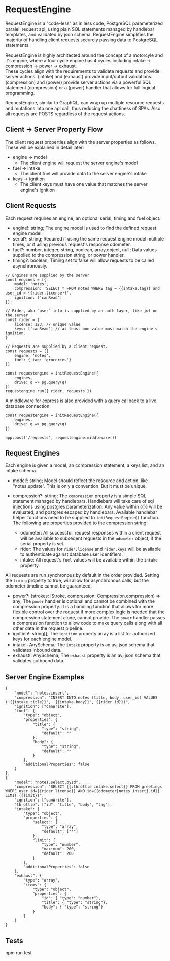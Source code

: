 # RequestEngine

RequestEngine is a "code-less" as in less code, PostgreSQL parameterized paralell request api, using plain SQL statements managed by handlebar templates, and validated by json schema. RequestEngine simplifies the majority of handling client requests securely passing data to PostgreSQL statements.   
   
RequestEngine is highly architected around the concept of a motorcyle and it's engine, where a four cycle engine has 4 cycles including intake -> compression -> power -> exhaust.   
These cycles align with the requirements to validate requests and provide server actions. (intake) and (exhaust) provide input/output validations. (compression) and (power) provide server actions via a powerful SQL statement (compression) or a (power) handler that allows for full logical programming.
   
RequestEngine, similar to GraphQL, can wrap up multiple resource requests and mutations into one api call, thus reducing
the chattiness of SPAs. Also all requests are POSTS regardless of the request actions.   
  

## Client -> Server Property Flow
The client request properties align with the server properties as follows. These will be explained in detail later: 
   
 - engine  ->  model
    - The client engine will request the server engine's model   
 - fuel    ->  intake
    - The client fuel will provide data to the server engine's intake
 - keys    ->  ignition
    - The client keys must have one value that matches the server engine's ignition
   

## Client Requests
Each request requires an engine, an optional serial, timing and fuel object.

- engine!: string; The engine model is used to find the defined request engine model.
- serial?: string; Required if using the same request engine model multiple times, or if using previous request's response odometer.
- fuel?: number, integer, string, boolean, array,object, null; Data values supplied to the compression string, or power handler.
- timing?: boolean; Timing set to false will allow requests to be called asynchronously.


```
// Engines are supplied by the server
const engines = [{
    model: 'notes',
    compression: 'SELECT * FROM notes WHERE tag = {{intake.tag}} and user_id = {{rider.license}}',
    ignition: ['canRead']
}];

// Rider, aka `user` info is supplied by an auth layer, like jwt on the server.
const rider = {
    license: 123, // unique value
    keys: ['canRead'] // at least one value must match the engine's ignition.
}

// Requests are supplied by a client request.
const requests = [{
    engine: 'notes',
    fuel: { tag: 'groceries'}
}]

const requestengine = initRequestEngine({
    engines,
    drive: q => pg.query(q)
})
requestengine.run({ rider, requests })
```

A middleware for express is also provided with a query callback to a live database connection:

```
const requestengine = initRequestEngine({
    engines,
    drive: q => pg.query(q)
})

app.post('/requests', requestengine.middleware())
```

## Request Engines

Each engine is given a model, an compression statement, a keys list, and an intake schema.

- model!: string; Model should reflect the resource and action, like "notes.update". This is only a convention. But it must be unique.   
- compression?: string; The `compression` property is a simple SQL statement managed by handlebars. Handlebars will take care of sql injections using postgres parameterization. Any value within {{}} will be evaluated, and postgres escaped by handlebars. Available handlebar helper functions need to be supplied to `initRequestEngine()` function.   
The following are properties provided to the compression string:

    - odometer: All successfull request responses within a client request will be available to subseqent requests in the `odometer` object, if the serial property is set.
    - rider: The values for `rider.license` and `rider.keys` will be available to authenticate against database user identifiers.
    - intake: All request's `fuel` values will be available within the `intake` property.

All requests are run synchronous by default in the order provided. Setting the `timing` property to true, will allow for asynchronous calls, but the odometer timeline cannot be guaranteed.
- power?: (strokes: IStroke, compression: Compression.compression) => any; The `power` handler is optional and cannot be combined with the compression property. It is a handling function that allows for more flexible control over the request if more complex logic is needed that the compression statement alone, cannot provide. The `power` handler passes a compression function to allow code to make query calls along with all other data in the request pipeline.
- ignition!: string[]; The `ignition` property array is a list for authorized keys for each engine model.   
- intake!: AnySchema; The `intake` property is an avj json schema that validates inbound data.   
- exhaust!: AnySchema; The `exhaust` property is an avj json schema that validates outbound data.

## Server Engine Examples

```
{
    "model": "notes.insert",
    "compression": "INSERT INTO notes (title, body, user_id) VALUES ('{{intake.title}}', '{{intake.body}}', {{rider.id}})",
    "ignition": ["canWrite"],
    "fuel": {
        "type": "object",
        "properties": {
            "title": {
                "type": "string",
                "default": ""
            },
            "body": {
                "type": "string",
                "default": ""
            }
        },
        "additionalProperties": false
    }
},
{
    "model": "notes.select.byId",
    "compression": "SELECT {{:throttle intake.select}} FROM greetings WHERE user_id={{rider.license}} AND id={{odometer[notes.insert].id}} LIMIT {{limit}}",
    "ignition": ["canWrite"],
    "throttle": ["id", "title", "body", "tag"],
    "intake": {
        "type": "object",
        "properties": {
            "select": {
                "type": "array",
                "default": ["*"]
            },
            "limit": {
                "type": "number",
                "maximum": 200,
                "default": 200
            }
        },
        "additionalProperties": false
    },
    "exhaust": {
        "type": "array",
        "items": { 
            "type": "object",
            "properties": {
                "id": { "type": "number"},
                "title": { "type": "string"},
                "body": { "type": "string"}
            }
        }
    }
}

```

## Tests
npm run test
